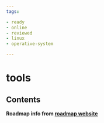 ```yaml
---
tags:

- ready
- online
- reviewed
- linux
- operative-system

---
```


# tools

## Contents

__Roadmap info from [roadmap website](https://roadmap.sh/linux/tools)__
